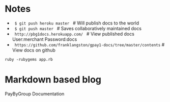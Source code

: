 
# Notes

- `  $ git push heroku master  `                                         #  Will publish docs to the world
- `  $ git push master  `                                                #  Saves collaboratively maintained docs
- `  http://pbg1docs.herokuapp.com/  `                                   #  View published docs  User:merchant Password:docs
- `  https://github.com/franklangston/gpay1-docs/tree/master/contents `  #  View docs on github





`ruby -rubygems app.rb`

# Markdown based blog

PayByGroup Documentation

